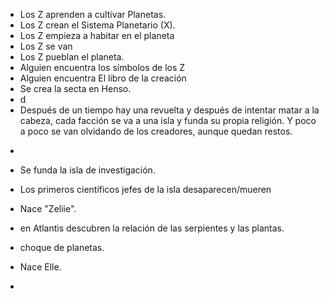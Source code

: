- Los Z aprenden a cultivar Planetas.
- Los Z crean el Sistema Planetario (X).
- Los Z empieza a habitar en el planeta
- Los Z se van
- Los Z pueblan el planeta.
- Alguien encuentra los símbolos de los Z
- Alguien encuentra El libro de la creación
- Se crea la secta en Henso.
- d
- Después de un tiempo hay una revuelta y después de intentar matar a la cabeza, cada facción se va a una isla y funda su propia religión. Y poco a poco se van olvidando de los creadores, aunque quedan restos.
 +
- Se funda la isla de investigación.
- Los primeros científicos jefes de la isla desaparecen/mueren
- Nace "Zeliie".
- en Atlantis descubren la relación de las serpientes y las plantas.
- choque de planetas.

- Nace Elle.
-
